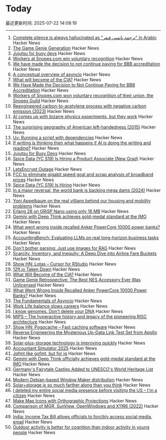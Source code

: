 # Today

最近更新时间: 2025-07-22 14:08:19

--- 
1. [Complete silence is always hallucinated as "ترجمة نانسي قنقر" in Arabic](https://github.com/openai/whisper/discussions/2608) Hacker News
2. [The Game Genie Generation](https://tedium.co/2025/07/21/the-game-genie-generation/) Hacker News
3. [Jujutsu for busy devs](https://maddie.wtf/posts/2025-07-21-jujutsu-for-busy-devs) Hacker News
4. [Workers at Snopes.com win voluntary recognition](https://newsguild.org/workers-at-snopes-com-win-voluntary-union-recognition/) Hacker News
5. [We have made the decision to not continue paying for BBB accreditation](https://mycherrytree.com/blogs/news/why-we-have-made-the-decision-to-not-continue-paying-for-accreditation-from-the-better-business-bureau-bbb) Hacker News
6. [A conceptual overview of asyncio](https://github.com/anordin95/a-conceptual-overview-of-asyncio/blob/main/readme.md) Hacker News
7. [What will become of the CIA?](https://www.newyorker.com/magazine/2025/07/28/the-mission-the-cia-in-the-21st-century-tim-weiner-book-review) Hacker News
8. [We Have Made the Decision to Not Continue Paying for BBB Accreditation](https://mycherrytree.com/blogs/news/why-we-have-made-the-decision-to-not-continue-paying-for-accreditation-from-the-better-business-bureau-bbb) Hacker News
9. [Workers of Snopes.com won voluntary recognition of their union, the Snopes Guild](https://newsguild.org/workers-at-snopes-com-win-voluntary-union-recognition/) Hacker News
10. [Reengineered carbon-to-acetylene process with negative carbon emission (2023)](https://pubs.rsc.org/en/content/articlehtml/2023/gc/d3gc01775c) Hacker News
11. [AI comes up with bizarre physics experiments, but they work](https://www.quantamagazine.org/ai-comes-up-with-bizarre-physics-experiments-but-they-work-20250721/) Hacker News
12. [The surprising geography of American left-handedness (2015)](https://www.washingtonpost.com/news/wonk/wp/2015/09/22/the-surprising-geography-of-american-left-handedness/) Hacker News
13. [Uv: Running a script with dependencies](https://docs.astral.sh/uv/guides/scripts/#running-a-script-with-dependencies) Hacker News
14. [If writing is thinking then what happens if AI is doing the writing and reading?](https://hardcoresoftware.learningbyshipping.com/p/234-if-writing-is-thinking) Hacker News
15. [Jujutsu for Busy Devs](https://maddie.wtf/posts/2025-07-21-jujutsu-for-busy-devs) Hacker News
16. [Spice Data (YC S19) Is Hiring a Product Associate (New Grad)](https://www.ycombinator.com/companies/spice-data/jobs/RJz1peY-product-associate-new-grad) Hacker News
17. [LetsEncrypt Outage](https://letsencrypt.status.io/) Hacker News
18. [FCC to eliminate gigabit speed goal and scrap analysis of broadband prices](https://arstechnica.com/civis/threads/fcc-to-eliminate-gigabit-speed-goal-and-scrap-analysis-of-broadband-prices.1508451/page-2) Hacker News
19. [Spice Data (YC S19) Is Hiring](https://www.ycombinator.com/companies/spice-data/jobs/RJz1peY-product-associate-new-grad) Hacker News
20. [In a major reversal, the world bank is backing mega dams (2024)](https://e360.yale.edu/features/world-bank-hydro-dams) Hacker News
21. [Yoni Appelbaum on the real villians behind our housing and mobility problems](https://www.riskgaming.com/p/how-jane-jacobs-got-americans-stuck) Hacker News
22. [Erlang 28 on GRiSP Nano using only 16 MB](https://www.grisp.org/blog/posts/2025-06-11-grisp-nano-codebeam-sto) Hacker News
23. [Gemini with Deep Think achieves gold-medal standard at the IMO](https://deepmind.google/discover/blog/advanced-version-of-gemini-with-deep-think-officially-achieves-gold-medal-standard-at-the-international-mathematical-olympiad/) Hacker News
24. [What went wrong inside recalled Anker PowerCore 10000 power banks?](https://www.lumafield.com/article/what-went-wrong-inside-these-recalled-power-banks) Hacker News
25. [AccountingBench: Evaluating LLMs on real long-horizon business tasks](https://accounting.penrose.com/) Hacker News
26. [Don't bother parsing: Just use images for RAG](https://www.morphik.ai/blog/stop-parsing-docs) Hacker News
27. [Scarcity, Inventory, and Inequity: A Deep Dive into Airline Fare Buckets](https://blog.getjetback.com/scarcity-inventory-and-inequity-a-deep-dive-into-airline-fare-buckets/) Hacker News
28. [Show HN: Lotas – Cursor for RStudio](https://www.lotas.ai/) Hacker News
29. [12ft.io Taken Down](https://www.newsmediaalliance.org/takedown-of-12ftio/) Hacker News
30. [What Will Become of the CIA?](https://www.newyorker.com/magazine/2025/07/28/the-mission-the-cia-in-the-21st-century-tim-weiner-book-review) Hacker News
31. [Game Genie Retrospective: The Best NES Accessory Ever Was Unlicensed](https://tedium.co/2025/07/21/the-game-genie-generation/) Hacker News
32. [What Went Wrong Inside Recalled Anker PowerCore 10000 Power Banks?](https://www.lumafield.com/article/what-went-wrong-inside-these-recalled-power-banks) Hacker News
33. [The Fundamentals of Asyncio](https://github.com/anordin95/a-conceptual-overview-of-asyncio/blob/main/readme.md) Hacker News
34. [Work Life balance slows careers](https://www.pathtostaff.com/p/work-life-balance-slows-careers-e9) Hacker News
35. [I know genomes. Don't delete your DNA](https://stevensalzberg.substack.com/p/i-know-genomes-dont-delete-your-dna) Hacker News
36. [MIPS – The hyperactive history and legacy of the pioneering RISC architecture](https://thechipletter.substack.com/p/mips) Hacker News
37. [Show HN: Pogocache – Fast caching software](https://github.com/tidwall/pogocache) Hacker News
38. [Reverse Engineering the Mysterious Up-Data Link Test Set from Apollo](https://www.righto.com/2025/07/reverse-engineering-mysterious-up-data.html) Hacker News
39. [Solar-plus-storage technology is improving quickly](https://www.volts.wtf/p/solarstorage-is-so-much-farther-along) Hacker News
40. [Accountant Simulator 2025](https://accounting.penrose.com/) Hacker News
41. [Jqfmt like gofmt, but for jq](https://github.com/noperator/jqfmt) Hacker News
42. [Gemini with Deep Think officially achieves gold-medal standard at the IMO](https://deepmind.google/discover/blog/advanced-version-of-gemini-with-deep-think-officially-achieves-gold-medal-standard-at-the-international-mathematical-olympiad/) Hacker News
43. [Germany's Fairytale Castles Added to UNESCO's World Heritage List](https://www.smithsonianmag.com/smart-news/germanys-stunning-fairytale-castles-added-to-unescos-world-heritage-list-180987007/) Hacker News
44. [Modern Debian-based Window Maker distribution](https://wmlive.sourceforge.net/) Hacker News
45. [Solar+storage is so much farther along than you think](https://www.volts.wtf/p/solarstorage-is-so-much-farther-along) Hacker News
46. [I deleted my entire social media presence before visiting the US – I'm a citizen](https://www.theregister.com/2025/07/21/column_social_media_entrapment/) Hacker News
47. [Make Map Icons with Orthographic Projections](https://www.esri.com/arcgis-blog/products/arcgis-living-atlas/mapping/custom-orthographic-icons) Hacker News
48. [Comparison of MGR, SunView, OpenWindows and X11R6 (2022)](http://oldvcr.blogspot.com/2022/10/if-one-guis-not-enough-for-your-sparc.html) Hacker News
49. [India: Income Tax Bill allows officials to forcibly access social media, email](https://www.thehindu.com/business/Economy/parliamentary-panel-retains-income-tax-bill-provisions-allowing-tax-officials-to-forcibly-access-social-media-private-email/article69837600.ece) Hacker News
50. [Outdoor activity is better for cognition than indoor activity in young people](https://www.sciencedirect.com/science/article/pii/S0031938425000897) Hacker News
